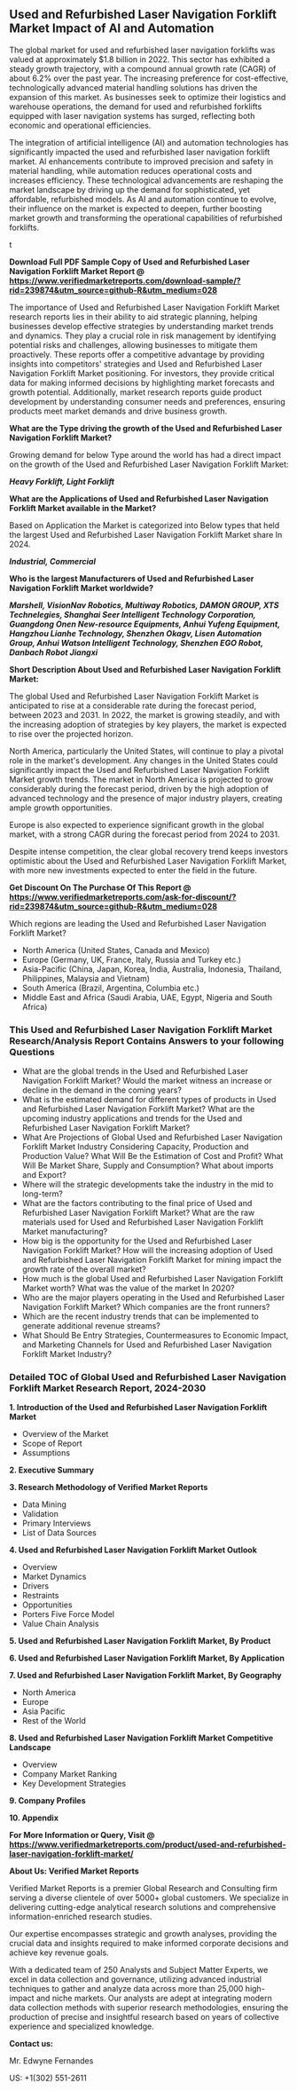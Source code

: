 <h2>Used and Refurbished Laser Navigation Forklift Market Impact of AI and Automation</h2><p>The global market for used and refurbished laser navigation forklifts was valued at approximately $1.8 billion in 2022. This sector has exhibited a steady growth trajectory, with a compound annual growth rate (CAGR) of about 6.2% over the past year. The increasing preference for cost-effective, technologically advanced material handling solutions has driven the expansion of this market. As businesses seek to optimize their logistics and warehouse operations, the demand for used and refurbished forklifts equipped with laser navigation systems has surged, reflecting both economic and operational efficiencies.</p><p>The integration of artificial intelligence (AI) and automation technologies has significantly impacted the used and refurbished laser navigation forklift market. AI enhancements contribute to improved precision and safety in material handling, while automation reduces operational costs and increases efficiency. These technological advancements are reshaping the market landscape by driving up the demand for sophisticated, yet affordable, refurbished models. As AI and automation continue to evolve, their influence on the market is expected to deepen, further boosting market growth and transforming the operational capabilities of refurbished forklifts.</p>t</p><p id="" class=""><strong>Download Full PDF Sample Copy of Used and Refurbished Laser Navigation Forklift Market Report @ <a href="https://www.verifiedmarketreports.com/download-sample/?rid=239874&utm_source=github-R&utm_medium=028" target="_blank">https://www.verifiedmarketreports.com/download-sample/?rid=239874&utm_source=github-R&utm_medium=028</a></strong></p><p>The importance of&nbsp;Used and Refurbished Laser Navigation Forklift Market research reports lies in their ability to aid strategic planning, helping businesses develop effective strategies by understanding market trends and dynamics. They play a crucial role in risk management by identifying potential risks and challenges, allowing businesses to mitigate them proactively. These reports offer a competitive advantage by providing insights into competitors' strategies and Used and Refurbished Laser Navigation Forklift Market positioning. For investors, they provide critical data for making informed decisions by highlighting market forecasts and growth potential. Additionally, market research reports guide product development by understanding consumer needs and preferences, ensuring products meet market demands and drive business growth.</p><p><strong>What are the&nbsp;Type driving the growth of the Used and Refurbished Laser Navigation Forklift Market?</strong></p><p id="" class="">Growing demand for below Type around the world has had a direct impact on the growth of the Used and Refurbished Laser Navigation Forklift Market:</p><em><strong>Heavy Forklift, Light Forklift</strong></em></p><strong>What are the&nbsp;Applications&nbsp;of Used and Refurbished Laser Navigation Forklift Market available in the Market?</strong></p><p id="" class="">Based on Application the Market is categorized into Below types that held the largest Used and Refurbished Laser Navigation Forklift Market share In 2024.</p><em><strong>Industrial, Commercial</strong></em></p><strong>Who is the largest Manufacturers of Used and Refurbished Laser Navigation Forklift Market worldwide?</strong></p><p><em><strong>Marshell, VisionNav Robotics, Multiway Robotics, DAMON GROUP, XTS Technelegies, Shanghai Seer Intelligent Technology Corporation, Guangdong Onen New-resource Equipments, Anhui Yufeng Equipment, Hangzhou Lianhe Technology, Shenzhen Okagv, Lisen Automation Group, Anhui Watson Intelligent Technology, Shenzhen EGO Robot, Danbach Robot Jiangxi</strong></em></p><p id="" class=""><strong>Short Description About Used and Refurbished Laser Navigation Forklift Market:</strong></p><p>The global Used and Refurbished Laser Navigation Forklift Market is anticipated to rise at a considerable rate during the forecast period, between 2023 and 2031. In 2022, the market is growing steadily, and with the increasing adoption of strategies by key players, the market is expected to rise over the projected horizon.</p><p>North America, particularly the United States, will continue to play a pivotal role in the market's development. Any changes in the United States could significantly impact the Used and Refurbished Laser Navigation Forklift Market growth trends. The market in North America is projected to grow considerably during the forecast period, driven by the high adoption of advanced technology and the presence of major industry players, creating ample growth opportunities.</p><p>Europe is also expected to experience significant growth in the global market, with a strong CAGR during the forecast period from 2024 to 2031.</p><p>Despite intense competition, the clear global recovery trend keeps investors optimistic about the Used and Refurbished Laser Navigation Forklift Market, with more new investments expected to enter the field in the future.</p><p id="" class=""><strong>Get Discount On The Purchase Of This Report @ <a href="https://www.verifiedmarketreports.com/ask-for-discount/?rid=239874&utm_source=github-R&utm_medium=028" target="_blank">https://www.verifiedmarketreports.com/ask-for-discount/?rid=239874&utm_source=github-R&utm_medium=028</a></strong></p>Which regions are leading the Used and Refurbished Laser Navigation Forklift Market?</p><ul><li>North America (United States, Canada and Mexico)</li><li>Europe (Germany, UK, France, Italy, Russia and Turkey etc.)</li><li>Asia-Pacific (China, Japan, Korea, India, Australia, Indonesia, Thailand, Philippines, Malaysia and Vietnam)</li><li>South America (Brazil, Argentina, Columbia etc.)</li><li>Middle East and Africa (Saudi Arabia, UAE, Egypt, Nigeria and South Africa)</li></ul><h3 id="" class="">This Used and Refurbished Laser Navigation Forklift Market Research/Analysis Report Contains Answers to your following Questions</h3><ul><li>What are the global trends in the Used and Refurbished Laser Navigation Forklift Market? Would the market witness an increase or decline in the demand in the coming years?</li><li>What is the estimated demand for different types of products in Used and Refurbished Laser Navigation Forklift Market? What are the upcoming industry applications and trends for the Used and Refurbished Laser Navigation Forklift Market?</li><li>What Are Projections of Global Used and Refurbished Laser Navigation Forklift Market Industry Considering Capacity, Production and Production Value? What Will Be the Estimation of Cost and Profit? What Will Be Market Share, Supply and Consumption? What about imports and Export?</li><li>Where will the strategic developments take the industry in the mid to long-term?</li><li>What are the factors contributing to the final price of Used and Refurbished Laser Navigation Forklift Market? What are the raw materials used for Used and Refurbished Laser Navigation Forklift Market manufacturing?</li><li>How big is the opportunity for the Used and Refurbished Laser Navigation Forklift Market? How will the increasing adoption of Used and Refurbished Laser Navigation Forklift Market for mining impact the growth rate of the overall market?</li><li>How much is the global Used and Refurbished Laser Navigation Forklift Market worth? What was the value of the market In 2020?</li><li>Who are the major players operating in the Used and Refurbished Laser Navigation Forklift Market? Which companies are the front runners?</li><li>Which are the recent industry trends that can be implemented to generate additional revenue streams?</li><li>What Should Be Entry Strategies, Countermeasures to Economic Impact, and Marketing Channels for Used and Refurbished Laser Navigation Forklift Market Industry?</li></ul><h3 id="" class="">Detailed TOC of Global Used and Refurbished Laser Navigation Forklift Market Research Report, 2024-2030</h3><p id="" class=""><strong>1. Introduction of the Used and Refurbished Laser Navigation Forklift Market</strong></p><ul><li>Overview of the Market</li><li>Scope of Report</li><li>Assumptions</li></ul><p id="" class=""><strong>2. Executive Summary</strong></p><p id="" class=""><strong>3. Research Methodology of Verified Market Reports</strong></p><ul><li>Data Mining</li><li>Validation</li><li>Primary Interviews</li><li>List of Data Sources</li></ul><p id="" class=""><strong>4. Used and Refurbished Laser Navigation Forklift Market Outlook</strong></p><ul><li>Overview</li><li>Market Dynamics</li><li>Drivers</li><li>Restraints</li><li>Opportunities</li><li>Porters Five Force Model</li><li>Value Chain Analysis</li></ul><p id="" class=""><strong>5. Used and Refurbished Laser Navigation Forklift Market, By Product</strong></p><p id="" class=""><strong>6. Used and Refurbished Laser Navigation Forklift Market, By Application</strong></p><p id="" class=""><strong>7. Used and Refurbished Laser Navigation Forklift Market, By Geography</strong></p><ul><li>North America</li><li>Europe</li><li>Asia Pacific</li><li>Rest of the World</li></ul><p id="" class=""><strong>8. Used and Refurbished Laser Navigation Forklift Market Competitive Landscape</strong></p><ul><li>Overview</li><li>Company Market Ranking</li><li>Key Development Strategies</li></ul><p id="" class=""><strong>9. Company Profiles</strong></p><p id="" class=""><strong>10. Appendix</strong></p><p id="" class=""><strong>For More Information or Query, Visit @ <a href="https://www.verifiedmarketreports.com/product/used-and-refurbished-laser-navigation-forklift-market/" target="_blank">https://www.verifiedmarketreports.com/product/used-and-refurbished-laser-navigation-forklift-market/</a></strong></p><p id="" class=""><strong>About Us: Verified Market Reports</strong></p><p id="" class="">Verified Market Reports is a premier Global Research and Consulting firm serving a diverse clientele of over 5000+ global customers. We specialize in delivering cutting-edge analytical research solutions and comprehensive information-enriched research studies.</p><p id="" class="">Our expertise encompasses strategic and growth analyses, providing the crucial data and insights required to make informed corporate decisions and achieve key revenue goals.</p><p id="" class="">With a dedicated team of 250 Analysts and Subject Matter Experts, we excel in data collection and governance, utilizing advanced industrial techniques to gather and analyze data across more than 25,000 high-impact and niche markets. Our analysts are adept at integrating modern data collection methods with superior research methodologies, ensuring the production of precise and insightful research based on years of collective experience and specialized knowledge.</p><p id="" class=""><strong>Contact us:</strong></p><p id="" class="">Mr. Edwyne Fernandes</p><p id="" class="">US: +1(302) 551-2611</p>